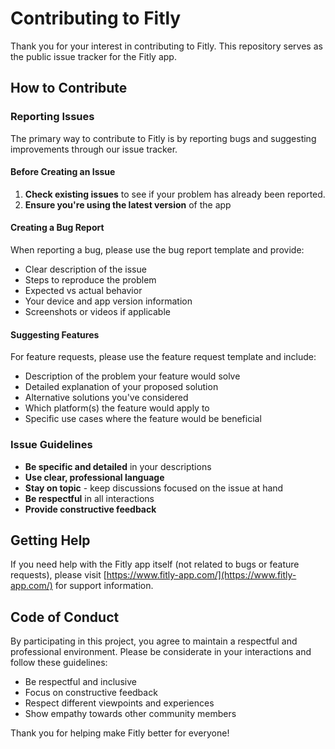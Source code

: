 # Contributing to Fitly

Thank you for your interest in contributing to Fitly. This repository serves as the public issue tracker for the Fitly app.

## How to Contribute

### Reporting Issues

The primary way to contribute to Fitly is by reporting bugs and suggesting improvements through our issue tracker.

#### Before Creating an Issue

1. **Check existing issues** to see if your problem has already been reported.
2. **Ensure you're using the latest version** of the app

#### Creating a Bug Report

When reporting a bug, please use the bug report template and provide:

- Clear description of the issue
- Steps to reproduce the problem
- Expected vs actual behavior
- Your device and app version information
- Screenshots or videos if applicable

#### Suggesting Features

For feature requests, please use the feature request template and include:

- Description of the problem your feature would solve
- Detailed explanation of your proposed solution
- Alternative solutions you've considered
- Which platform(s) the feature would apply to
- Specific use cases where the feature would be beneficial

### Issue Guidelines

- **Be specific and detailed** in your descriptions
- **Use clear, professional language**
- **Stay on topic** - keep discussions focused on the issue at hand
- **Be respectful** in all interactions
- **Provide constructive feedback**

## Getting Help

If you need help with the Fitly app itself (not related to bugs or feature requests), please visit [https://www.fitly-app.com/](https://www.fitly-app.com/) for support information.

## Code of Conduct

By participating in this project, you agree to maintain a respectful and professional environment. Please be considerate in your interactions and follow these guidelines:

- Be respectful and inclusive
- Focus on constructive feedback
- Respect different viewpoints and experiences
- Show empathy towards other community members


Thank you for helping make Fitly better for everyone!